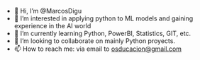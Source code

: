 - 👋 Hi, I’m @MarcosDigu
- 👀 I’m interested in applying python to ML models and gaining experience in the AI world
- 🌱 I’m currently learning Python, PowerBI, Statistics, GIT, etc.
- 💞️ I’m looking to collaborate on mainly Python proyects.
- 📫 How to reach me: via email to osducacion@gmail.com


